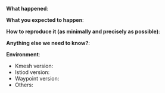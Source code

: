 <!-- Please use this template while reporting a Kmesh vulnerability and provide as much info as possible. Not doing so may result in your culnerability not being addressed in a timely manner. Thanks!
-->

**What happened**:

**What you expected to happen**:

**How to reproduce it (as minimally and precisely as possible)**:

**Anything else we need to know?**:

**Environment**:

- Kmesh version:
- Istiod version:
- Waypoint version:
- Others:
